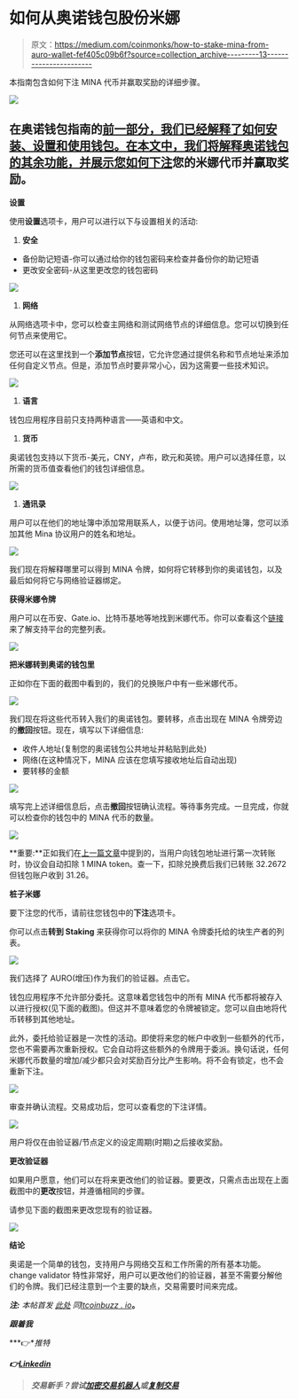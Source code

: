 # 如何从奥诺钱包股份米娜

> 原文：<https://medium.com/coinmonks/how-to-stake-mina-from-auro-wallet-fef405c09b6f?source=collection_archive---------13----------------------->

本指南包含如何下注 MINA 代币并赢取奖励的详细步骤。

![](img/6ded6e048a48861ea8b2395e29d703fd.png)

## 在奥诺钱包指南的[前一部分，我们已经解释了如何安装、设置和使用钱包。在本文中，我们将解释奥诺钱包的其余功能，并展示您如何](https://www.altcoinbuzz.io/bitcoin-and-crypto-guide/how-to-use-the-auro-wallet/)[下注](https://www.altcoinbuzz.io/passive-income/staking/how-to-stake-the-rose-token/)您的米娜代币并赢取奖励。

**设置**

使用**设置**选项卡，用户可以进行以下与设置相关的活动:

1.  **安全**

*   备份助记短语-你可以通过给你的钱包密码来检查并备份你的助记短语
*   更改安全密码-从这里更改您的钱包密码

![](img/99ce8d30268cb72bd76c8e087b3097d0.png)

1.  **网络**

从网络选项卡中，您可以检查主网络和测试网络节点的详细信息。您可以切换到任何节点来使用它。

您还可以在这里找到一个**添加节点**按钮，它允许您通过提供名称和节点地址来添加任何自定义节点。但是，添加节点时要非常小心，因为这需要一些技术知识。

![](img/abea8805a8906cf8ac8aef5faedb3c9f.png)

1.  **语言**

钱包应用程序目前只支持两种语言——英语和中文。

1.  **货币**

奥诺钱包支持以下货币-美元，CNY，卢布，欧元和英镑。用户可以选择任意，以所需的货币值查看他们的钱包详细信息。

![](img/87a66310fc8599bccc117dc74f3daa2c.png)

1.  **通讯录**

用户可以在他们的地址簿中添加常用联系人，以便于访问。使用地址簿，您可以添加其他 Mina 协议用户的姓名和地址。

![](img/b59194f423b4340f042b9e0e0d682c33.png)

我们现在将解释哪里可以得到 MINA 令牌，如何将它转移到你的奥诺钱包，以及最后如何将它与网络验证器绑定。

**获得米娜令牌**

用户可以在币安、Gate.io、比特币基地等地找到米娜代币。你可以查看这个[链接](https://coinmarketcap.com/currencies/mina/markets/)来了解支持平台的完整列表。

![](img/db9c27b2f1d441bb3a170db42067e5aa.png)

**把米娜转到奥诺的钱包里**

正如你在下面的截图中看到的，我们的兑换账户中有一些米娜代币。

![](img/b1c42bfb0a2890850c79c6a9f1b49d3c.png)

我们现在将这些代币转入我们的奥诺钱包。要转移，点击出现在 MINA 令牌旁边的**撤回**按钮。现在，填写以下详细信息:

*   收件人地址(复制您的奥诺钱包公共地址并粘贴到此处)
*   网络(在这种情况下，MINA 应该在您填写接收地址后自动出现)
*   要转移的金额

![](img/17bd23c1fb19281a2b1e245ba7758da0.png)

填写完上述详细信息后，点击**撤回**按钮确认流程。等待事务完成。一旦完成，你就可以检查你的钱包中的 MINA 代币的数量。

![](img/ff2e8a313cc55eab5397e1999072396b.png)

**重要:**正如我们在[上一篇文章](https://www.altcoinbuzz.io/bitcoin-and-crypto-guide/how-to-use-the-auro-wallet/)中提到的，当用户向钱包地址进行第一次转账时，协议会自动扣除 1 MINA token。查一下，扣除兑换费后我们已转账 32.2672 但钱包账户收到 31.26。

**桩子米娜**

要下注您的代币，请前往您钱包中的**下注**选项卡。

你可以点击**转到 Staking** 来获得你可以将你的 MINA 令牌委托给的块生产者的列表。

![](img/f432fe8fd10932e3ec33bda9c4961515.png)

我们选择了 AURO(增压)作为我们的验证器。点击它。

钱包应用程序不允许部分委托。这意味着您钱包中的所有 MINA 代币都将被存入以进行授权(见下面的截图)。但这并不意味着您的令牌被锁定。您可以自由地将代币转移到其他地址。

此外，委托给验证器是一次性的活动。即使将来您的帐户中收到一些额外的代币，您也不需要再次重新授权。它会自动将这些额外的令牌用于委派。换句话说，任何米娜代币数量的增加/减少都只会对奖励百分比产生影响。将不会有锁定，也不会重新下注。

![](img/4e5ebcfb8a9033c5c01db0b2ecbbf7b7.png)

审查并确认流程。交易成功后，您可以查看您的下注详情。

![](img/5dcd478f0317bbd2b63a64a091bdf2dd.png)

用户将仅在由验证器/节点定义的设定周期(时期)之后接收奖励。

**更改验证器**

如果用户愿意，他们可以在将来更改他们的验证器。要更改，只需点击出现在上面截图中的**更改**按钮，并遵循相同的步骤。

请参见下面的截图来更改您现有的验证器。

![](img/8e9ba09a851d9404d375fede89f1513d.png)

**结论**

奥诺是一个简单的钱包，支持用户与网络交互和工作所需的所有基本功能。change validator 特性非常好，用户可以更改他们的验证器，甚至不需要分解他们的令牌。我们已经注意到一个主要的缺点，交易需要时间来完成。

***注:*** *本帖首发* [*此处*](https://www.altcoinbuzz.io/passive-income/staking/how-to-stake-mina-from-auro-wallet/) *同*[*ltcoinbuzz . io*](https://www.altcoinbuzz.io/)**。**

***跟着我***

***👉**推特*

***👉**[**Linkedin**](https://www.linkedin.com/in/ruma-das-a1439320/)*

> ***交易新手？尝试[加密交易机器人](/coinmonks/crypto-trading-bot-c2ffce8acb2a)或[复制交易](/coinmonks/top-10-crypto-copy-trading-platforms-for-beginners-d0c37c7d698c)***